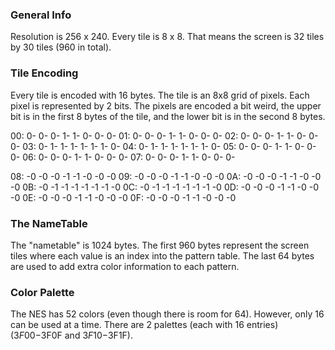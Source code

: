 
### General Info
Resolution is 256 x 240.
Every tile is 8 x 8.
That means the screen is 32 tiles by 30 tiles (960 in total).

### Tile Encoding
Every tile is encoded with 16 bytes.
The tile is an 8x8 grid of pixels.
Each pixel is represented by 2 bits.
The pixels are encoded a bit weird, the upper bit is
in the first 8 bytes of the tile, and the lower bit
is in the second 8 bytes.

00: 0- 0- 0- 1- 1- 0- 0- 0-
01: 0- 0- 0- 1- 1- 0- 0- 0-
02: 0- 0- 0- 1- 1- 0- 0- 0-
03: 0- 1- 1- 1- 1- 1- 1- 0-
04: 0- 1- 1- 1- 1- 1- 1- 0-
05: 0- 0- 0- 1- 1- 0- 0- 0-
06: 0- 0- 0- 1- 1- 0- 0- 0-
07: 0- 0- 0- 1- 1- 0- 0- 0-

08: -0 -0 -0 -1 -1 -0 -0 -0
09: -0 -0 -0 -1 -1 -0 -0 -0
0A: -0 -0 -0 -1 -1 -0 -0 -0
0B: -0 -1 -1 -1 -1 -1 -1 -0
0C: -0 -1 -1 -1 -1 -1 -1 -0
0D: -0 -0 -0 -1 -1 -0 -0 -0
0E: -0 -0 -0 -1 -1 -0 -0 -0
0F: -0 -0 -0 -1 -1 -0 -0 -0

### The NameTable
The "nametable" is 1024 bytes. The first 960 bytes represent
the screen tiles where each value is an index into the pattern table.
The last 64 bytes are used to add extra color information to each
pattern.


### Color Palette
The NES has 52 colors (even though there is room for 64).
However, only 16 can be used at a time.
There are 2 palettes (each with 16 entries) ($3F00-$3F0F and $3F10-$3F1F).
